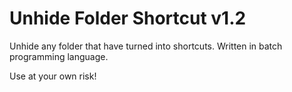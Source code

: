 <h1>Unhide Folder Shortcut v1.2</h1>

Unhide any folder that have turned into shortcuts. Written in batch programming language.

Use at your own risk!
